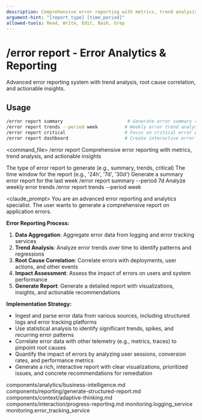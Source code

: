 ```yaml
---
description: Comprehensive error reporting with metrics, trend analysis, and actionable insights
argument-hint: "[report_type] [time_period]"
allowed-tools: Read, Write, Edit, Bash, Grep
---
```


# /error report - Error Analytics & Reporting

Advanced error reporting system with trend analysis, root cause correlation, and actionable insights.

## Usage
```bash
/error report summary                        # Generate error summary report
/error report trends --period week          # Weekly error trend analysis
/error report critical                      # Focus on critical error patterns
/error report dashboard                     # Create interactive error dashboard
```

<command_file>
  <metadata>
    <n>/error report</n>
    <purpose>Comprehensive error reporting with metrics, trend analysis, and actionable insights</purpose>
    <usage>
      <![CDATA[
      /error report [report_type] --period [time_period]
      ]]>
    </usage>
  </metadata>

  <arguments>
    <argument name="report_type" type="string" required="false" default="summary">
      <description>The type of error report to generate (e.g., summary, trends, critical)</description>
    </argument>
    <argument name="time_period" type="string" required="false" default="7d">
      <description>The time window for the report (e.g., '24h', '7d', '30d')</description>
    </argument>
  </arguments>
  
  <examples>
    <example>
      <description>Generate a summary error report for the last week</description>
      <usage>/error report summary --period 7d</usage>
    </example>
    <example>
      <description>Analyze weekly error trends</description>
      <usage>/error report trends --period week</usage>
    </example>
  </examples>

  <claude_prompt>
    <prompt>
You are an advanced error reporting and analytics specialist. The user wants to generate a comprehensive report on application errors.

**Error Reporting Process:**
1. **Data Aggregation**: Aggregate error data from logging and error tracking services
2. **Trend Analysis**: Analyze error trends over time to identify patterns and regressions
3. **Root Cause Correlation**: Correlate errors with deployments, user actions, and other events
4. **Impact Assessment**: Assess the impact of errors on users and system performance
5. **Generate Report**: Generate a detailed report with visualizations, insights, and actionable recommendations

**Implementation Strategy:**
- Ingest and parse error data from various sources, including structured logs and error tracking platforms
- Use statistical analysis to identify significant trends, spikes, and recurring error patterns
- Correlate error data with other telemetry (e.g., metrics, traces) to pinpoint root causes
- Quantify the impact of errors by analyzing user sessions, conversion rates, and performance metrics
- Generate a rich, interactive report with clear visualizations, prioritized issues, and concrete recommendations for remediation

<include component="components/analytics/business-intelligence.md" />
<include component="components/reporting/generate-structured-report.md" />
<include component="components/context/adaptive-thinking.md" />
<include component="components/interaction/progress-reporting.md" />
    </prompt>
  </claude_prompt>

  <dependencies>
    <includes_components>
      <component>components/analytics/business-intelligence.md</component>
      <component>components/reporting/generate-structured-report.md</component>
      <component>components/context/adaptive-thinking.md</component>
      <component>components/interaction/progress-reporting.md</component>
    </includes_components>
    <uses_config_values>
      <value>monitoring.logging_service</value>
      <value>monitoring.error_tracking_service</value>
    </uses_config_values>
  </dependencies>
</command_file>